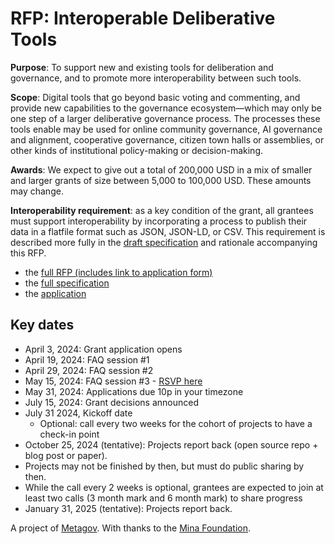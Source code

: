 # RFP: Interoperable Deliberative Tools

**Purpose**: To support new and existing tools for deliberation and governance, and to promote more interoperability between such tools.

**Scope**: Digital tools that go beyond basic voting and commenting, and provide new capabilities to the governance ecosystem—which may only be one step of a larger deliberative governance process. The processes these tools enable may be used for online community governance, AI governance and alignment, cooperative governance, citizen town halls or assemblies, or other kinds of institutional policy-making or decision-making.

**Awards**: We expect to give out a total of 200,000 USD in a mix of smaller and larger grants of size between 5,000 to 100,000 USD. These amounts may change.

**Interoperability requirement**: as a key condition of the grant, all grantees must support interoperability by incorporating a process to publish their data in a flatfile format such as JSON, JSON-LD, or CSV. This requirement is described more fully in the [draft specification](https://docs.google.com/document/d/1G-2OVyJIvVTcQLPCg_mA3UzohSGZUm9dHPyWKwK4LlA/edit) and rationale accompanying this RFP.

- the [full RFP (includes link to application form)](https://docs.google.com/document/d/1G-2OVyJIvVTcQLPCg_mA3UzohSGZUm9dHPyWKwK4LlA/edit)
- the [full specification](https://docs.google.com/document/d/1px14n1qSKdsaqzUeKLfudEZ7LX0nvED09q2guGbRFY0/edit)
- the [application](https://docs.google.com/forms/d/e/1FAIpQLSf8gEZaRLgg9nGfYdevdwBVB6yON8eH9ehSXR3UVJ00gibhKg/viewform)

## Key dates
- April 3, 2024: Grant application opens
- April 19, 2024: FAQ session #1 
- April 29, 2024: FAQ session #2
- May 15, 2024: FAQ session #3 - [RSVP here]([url](https://lu.ma/l6qjupga))
- May 31, 2024: Applications due 10p in your timezone
- July 15, 2024: Grant decisions announced
- July 31 2024, Kickoff date
  - Optional: call every two weeks for the cohort of projects to have a check-in point
- October 25, 2024 (tentative): Projects report back (open source repo + blog post or paper). 
- Projects may not be finished by then, but must do public sharing by then.
- While the call every 2 weeks is optional, grantees are expected to join at least two calls (3 month mark and 6 month mark) to share progress 
- January 31, 2025 (tentative): Projects report back. 

A project of [Metagov](https://metagov.org/). With thanks to the [Mina Foundation](https://www.minafoundation.com/).
